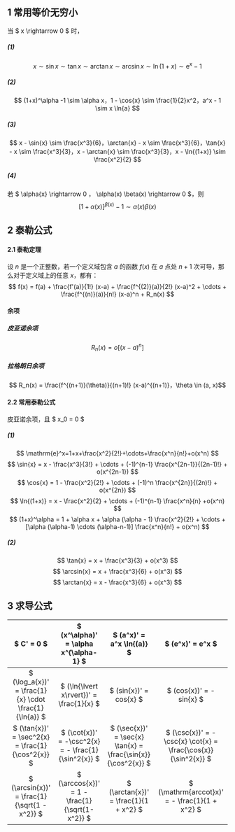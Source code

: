 ## 1 常用等价无穷小

当 $ x \rightarrow 0 $ 时，
##### (1)

$$ x \sim \sin{x} \sim \tan{x} \sim \arctan{x} \sim \arcsin{x} \sim \ln{(1+x)} \sim \mathrm{e}^x -1 $$

##### (2)
$$ (1+x)^\alpha -1 \sim \alpha x，1 - \cos{x} \sim \frac{1}{2}x^2，a^x - 1 \sim x \ln{a} $$

##### (3)
$$ x - \sin{x} \sim \frac{x^3}{6}，\arctan{x} - x \sim \frac{x^3}{6}，\tan{x} - x \sim \frac{x^3}{3}，x - \arctan{x} \sim \frac{x^3}{3}，x - \ln{(1+x)} \sim \frac{x^2}{2} $$

##### (4)
若 $ \alpha{x} \rightarrow 0 $，$ \alpha(x) \beta(x) \rightarrow 0 $，则
$$ [1 + \alpha(x)]^{\beta(x)} - 1 \sim \alpha(x) \beta(x) $$

## 2 泰勒公式

#### 2.1 泰勒定理
设 $n$ 是一个正整数，若一个定义域包含 $a$ 的函数 $f(x)$ 在 $a$ 点处 $n+1$ 次可导，那么对于定义域上的任意 $x$，都有：
$$ f(x) = f(a) + \frac{f'(a)}{1!} (x-a) + \frac{f^{(2)}(a)}{2!} (x-a)^2 + \cdots + \frac{f^{(n)}(a)}{n!} (x-a)^n + R_n(x) $$

#### 余项
##### 皮亚诺余项
$$ R_n(x) = o[(x-a)^n] $$

##### 拉格朗日余项
$$ R_n(x) = \frac{f^{(n+1)}(\theta)}{(n+1)!} (x-a)^{(n+1)}，\theta \in (a, x)$$

#### 2.2 常用泰勒公式
皮亚诺余项，且 $ x_0 = 0 $

##### (1)
$$ \mathrm{e}^x=1+x+\frac{x^2}{2!}+\cdots+\frac{x^n}{n!}+o(x^n) $$
$$ \sin{x} = x - \frac{x^3}{3!} + \cdots + (-1)^{n-1} \frac{x^{2n-1}}{(2n-1)!} + o(x^{2n-1}) $$
$$ \cos{x} = 1 - \frac{x^2}{2!} + \cdots + (-1)^n \frac{x^{2n}}{(2n)!} + o(x^{2n}) $$
$$ \ln{(1+x)} = x - \frac{x^2}{2} + \cdots + (-1)^{n-1} \frac{x^n}{n} +o(x^n) $$
$$ (1+x)^\alpha = 1 + \alpha x + \alpha (\alpha - 1) \frac{x^2}{2!} + \cdots + [\alpha (\alpha-1) \cdots (\alpha-n-1)] \frac{x^n}{n!} + o(x^n) $$

##### (2)
$$ \tan{x} = x + \frac{x^3}{3} + o(x^3) $$
$$ \arcsin{x} = x + \frac{x^3}{6} + o(x^3) $$
$$ \arctan{x} = x - \frac{x^3}{6} + o(x^3) $$

## 3 求导公式
|$ C' = 0 $|$ (x^\alpha)' = \alpha x^{\alpha-1} $|$ (a^x)' = a^x \ln{(a)} $|$ (e^x)' = e^x $|
|:-:|:-:|:-:|:-:|
|$ (\log_a{x})' = \frac{1}{x} \cdot \frac{1}{\ln{a}} $|$ (\ln{\lvert x\rvert})' = \frac{1}{x} $|$ (sin{x})' = cos{x} $|$ (cos{x})' = -sin{x} $|
|$ (\tan{x})' = \sec^2{x} = \frac{1}{\cos^2{x}} $|$ (\cot{x})' = -\csc^2{x} = - \frac{1}{\sin^2{x}} $|$ (\sec{x})' = \sec{x} \tan{x} = \frac{\sin{x}}{\cos^2{x}} $|$ (\csc{x})' = -\csc{x} \cot{x} = \frac{\cos{x}}{\sin^2{x}} $|
|$ (\arcsin{x})' = \frac{1}{\sqrt{1 - x^2}} $|$ (\arccos{x})' = 1 - \frac{1}{\sqrt{1-x^2}} $|$ (\arctan{x})' = \frac{1}{1 + x^2} $|$ (\mathrm{arccot}x)' = - \frac{1}{1 + x^2} $|